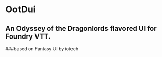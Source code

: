 # OotDui
## An Odyssey of the Dragonlords flavored UI for Foundry VTT.
###based on Fantasy UI by iotech

